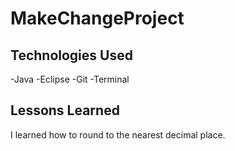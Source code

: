 # MakeChangeProject 

## Technologies Used
-Java
-Eclipse
-Git
-Terminal



## Lessons Learned
I learned how to round to the nearest decimal place. 
